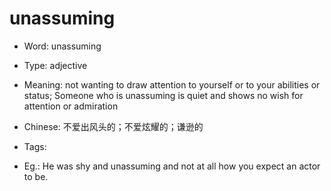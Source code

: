 # unassuming

- Word: unassuming

- Type: adjective
- Meaning: not wanting to draw attention to yourself or to your abilities or status; Someone who is unassuming is quiet and shows no wish for attention or admiration
- Chinese: 不爱出风头的；不爱炫耀的；谦逊的
- Tags: 
- Eg.: He was shy and unassuming and not at all how you expect an actor to be.

